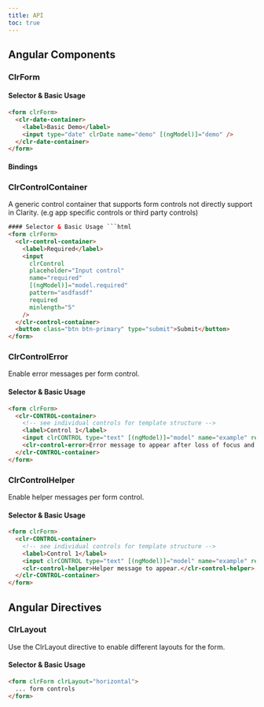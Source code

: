```yaml
---
title: API
toc: true
---
```


## Angular Components

### ClrForm

#### Selector & Basic Usage

<doc-code>

```html
<form clrForm>
  <clr-date-container>
    <label>Basic Demo</label>
    <input type="date" clrDate name="demo" [(ngModel)]="demo" />
  </clr-date-container>
</form>
```

</doc-code>

#### Bindings

<DocComponentApi component="ClrForm" item="bindings" />

### ClrControlContainer

A generic control container that supports form controls not directly support in Clarity. (e.g app specific controls or third party controls)

````html
#### Selector & Basic Usage ```html
<form clrForm>
  <clr-control-container>
    <label>Required</label>
    <input
      clrControl
      placeholder="Input control"
      name="required"
      [(ngModel)]="model.required"
      pattern="asdfasdf"
      required
      minlength="5"
    />
  </clr-control-container>
  <button class="btn btn-primary" type="submit">Submit</button>
</form>
````

</doc-code>

### ClrControlError

Enable error messages per form control.

#### Selector & Basic Usage

<doc-code>

```html
<form clrForm>
  <clr-CONTROL-container>
    <!-- see individual controls for template structure -->
    <label>Control 1</label>
    <input clrCONTROL type="text" [(ngModel)]="model" name="example" required />
    <clr-control-error>Error message to appear after loss of focus and control is invalid.</clr-control-error>
  </clr-CONTROL-container>
</form>
```

</doc-code>

### ClrControlHelper

Enable helper messages per form control.

#### Selector & Basic Usage

<doc-code>

```html
<form clrForm>
  <clr-CONTROL-container>
    <!-- see individual controls for template structure -->
    <label>Control 1</label>
    <input clrCONTROL type="text" [(ngModel)]="model" name="example" required />
    <clr-control-helper>Helper message to appear.</clr-control-helper>
  </clr-CONTROL-container>
</form>
```

</doc-code>

## Angular Directives

### ClrLayout

Use the ClrLayout directive to enable different layouts for the form.

#### Selector & Basic Usage

<doc-code>

```html
<form clrForm clrLayout="horizontal">
  ... form controls
</form>
```

</doc-code>
